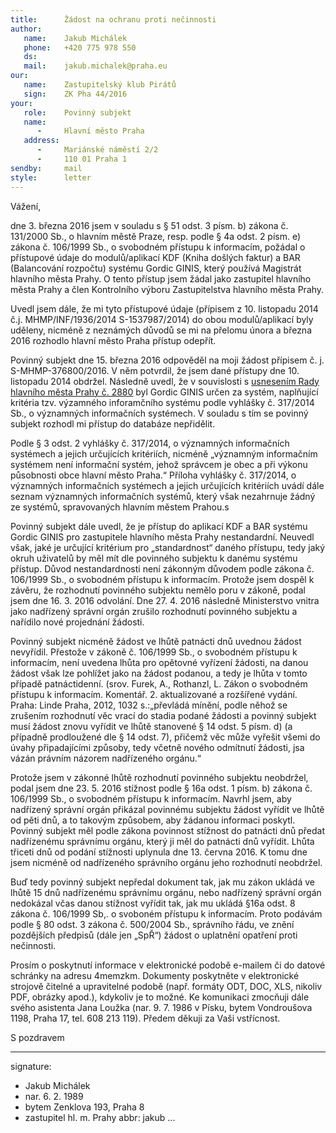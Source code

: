 ```yaml
---
title:      Žádost na ochranu proti nečinnosti
author:
   name:    Jakub Michálek
   phone:   +420 775 978 550
   ds:      
   mail:    jakub.michalek@praha.eu
our:
   name:    Zastupitelský klub Pirátů
   sign:    ZK Pha 44/2016
your:
   role:    Povinný subjekt
   name:    
      -     Hlavní město Praha
   address:
      -     Mariánské náměstí 2/2
      -     110 01 Praha 1
sendby:     mail
style:      letter
---
```


Vážení,

dne 3. března 2016 jsem v souladu s § 51 odst. 3 písm. b) zákona č. 131/2000 Sb., o hlavním městě Praze, resp. podle § 4a odst. 2 písm. e) zákona č. 106/1999 Sb., o svobodném přístupu k informacím, požádal o přístupové údaje do modulů/aplikací KDF (Kniha došlých faktur) a BAR (Balancování rozpočtu) systému Gordic GINIS, který používá Magistrát hlavního města Prahy. O tento přístup jsem žádal jako zastupitel hlavního města Prahy a člen Kontrolního výboru Zastupitelstva hlavního města Prahy.

Uvedl jsem dále, že mi tyto přístupové údaje (přípisem z 10. listopadu 2014 č.j. MHMP/INF/1936/2014 S-1537987/2014) do obou modulů/aplikací byly uděleny, nicméně z neznámých důvodů se mi na přelomu února a března 2016 rozhodlo hlavní město Praha přístup odepřít.

Povinný subjekt dne 15. března 2016 odpověděl na moji žádost přípisem č. j. S-MHMP-376800/2016. V něm potvrdil, že jsem dané přístupy dne 10. listopadu 2014 obdržel. Následně uvedl, že v souvislosti s [usnesením Rady hlavního města Prahy č. 2880](http://zastupitelstvo.praha.eu/ina2014/tedusndetail.aspx?id=262433) byl Gordic GINIS určen za systém, naplňující kritéria tzv. výzamného inforamčního systému podle vyhlášky č. 317/2014 Sb., o významných informačních systémech. V souladu s tím se povinný subjekt rozhodl mi přístup do databáze nepřidělit. 

Podle § 3 odst. 2 vyhlášky č. 317/2014, o významných informačních systémech a jejich určujících kritériích, nicméně „významným informačním systémem není informační systém, jehož správcem je obec a při výkonu působnosti obce hlavní město Praha.“ Příloha vyhlášky č. 317/2014, o významných informačních systémech a jejich určujících kritériích uvádí dále seznam významných informačních systémů, který však nezahrnuje žádný ze systémů, spravovaných hlavním městem Prahou.s

Povinný subjekt dále uvedl, že je přístup do aplikací KDF a BAR systému Gordic GINIS pro zastupitele hlavního města Prahy nestandardní. Neuvedl však, jaké je určující kritérium pro „standardnost“ daného přístupu, tedy jaký okruh uživatelů by měl mít dle povinného subjektu k danému systému přístup. Důvod nestandardnosti není zákonným důvodem podle zákona č. 106/1999 Sb., o svobodném přístupu k informacím. Protože jsem dospěl k závěru, že rozhodnutí povinného subjektu nemělo poru v zákoně, podal jsem dne 16. 3. 2016 odvolání. Dne 27. 4. 2016 následně Ministerstvo vnitra jako nadřízený správní orgán zrušilo rozhodnutí povinného subjektu a nařídilo nové projednání žádosti. 

Povinný subjekt nicméně žádost ve lhůtě patnácti dnů uvednou žádost nevyřídil. Přestože v zákoně č. 106/1999 Sb., o svobodném přístupu k informacím, není uvedena lhůta pro opětovné vyřízení žádosti, na danou žádost však lze pohlížet jako na žádost podanou, a tedy je lhůta v tomto případě patnáctidenní. (srov. Furek, A., Rothanzl, L. Zákon o svobodném přístupu k informacím. Komentář. 2. aktualizované a rozšířené vydání. Praha: Linde Praha, 2012, 1032 s.:„převládá mínění, podle něhož se zrušením rozhodnu­tí věc vrací do stadia podané žádosti a povinný subjekt musí žádost znovu vyřídit ve lhůtě stanovené § 14 odst. 5 písm. d) (a případně prodloužené dle § 14 odst. 7), přičemž věc může vyřešit všemi do úvahy připadajícími způsoby, tedy včetně nového odmítnutí žádosti, jsa vázán právním názorem nadřízeného or­gánu.“

Protože jsem v zákonné lhůtě rozhodnutí povinného subjektu neobdržel, podal jsem dne 23. 5. 2016 stížnost podle § 16a odst. 1 písm. b) zákona č. 106/1999 Sb., o svobodném přístupu k informacím. Navrhl jsem, aby nadřízený správní orgán přikázal povinnému subjektu žádost vyřídit ve lhůtě od pěti dnů, a to takovým způsobem, aby žádanou informaci poskytl. Povinný subjekt měl podle zákona povinnost stížnost do patnácti dnů předat nadřízenému správnímu orgánu, který ji měl do patnácti dnů vyřídit. Lhůta třiceti dnů od podání stížnosti uplynula dne 13. června 2016. K tomu dne jsem nicméně od nadřízeného správního orgánu jeho rozhodnutí neobdržel.

Buď tedy povinný subjekt nepředal dokument tak, jak mu zákon ukládá ve lhůtě 15 dnů nadřízenému správnímu orgánu, nebo nadřízený správní orgán nedokázal včas danou stížnost vyřídit tak, jak mu ukládá §16a odst. 8 zákona č. 106/1999 Sb,. o svoboném přístupu k informacím. Proto podávám podle § 80 odst. 3 zákona č. 500/2004 Sb., správního řádu, ve znění pozdějších předpisů (dále jen „SpŘ“) žádost o uplatnění opatření proti nečinnosti.

Prosím o poskytnutí informace v elektronické podobě e-mailem či do datové schránky na adresu 4memzkm. Dokumenty poskytněte v elektronické strojově čitelné a upravitelné podobě (např. formáty ODT, DOC, XLS, nikoliv PDF, obrázky apod.), kdykoliv je to možné. Ke komunikaci zmocňuji dále svého asistenta Jana Loužka (nar. 9. 7. 1986 v Písku, bytem Vondroušova 1198, Praha 17, tel. 608 213 119). Předem děkuji za Vaši vstřícnost. 

S pozdravem

---
signature: 
  - Jakub Michálek
  - nar. 6. 2. 1989
  - bytem Zenklova 193, Praha 8
  - zastupitel hl. m. Prahy
abbr:       jakub
...
